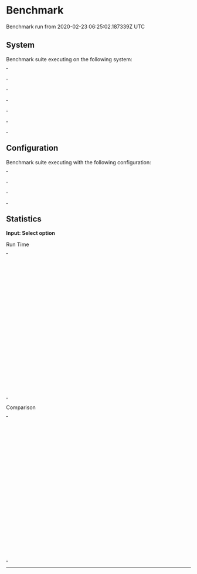 # Benchmark

Benchmark run from 2020-02-23 06:25:02.187339Z UTC

## System

Benchmark suite executing on the following system:

<table style="width: 1%">
  <tr>
    <th style="width: 1%; white-space: nowrap">Operating System</th>
    <td>macOS</td>
  </tr><tr>
    <th style="white-space: nowrap">CPU Information</th>
    <td style="white-space: nowrap">Intel(R) Core(TM) i9-9880H CPU @ 2.30GHz</td>
  </tr><tr>
    <th style="white-space: nowrap">Number of Available Cores</th>
    <td style="white-space: nowrap">16</td>
  </tr><tr>
    <th style="white-space: nowrap">Available Memory</th>
    <td style="white-space: nowrap">32 GB</td>
  </tr><tr>
    <th style="white-space: nowrap">Elixir Version</th>
    <td style="white-space: nowrap">1.7.4</td>
  </tr><tr>
    <th style="white-space: nowrap">Erlang Version</th>
    <td style="white-space: nowrap">22.0</td>
  </tr>
</table>

## Configuration

Benchmark suite executing with the following configuration:

<table style="width: 1%">
  <tr>
    <th style="width: 1%">:time</th>
    <td style="white-space: nowrap">1 s</td>
  </tr><tr>
    <th>:parallel</th>
    <td style="white-space: nowrap">1</td>
  </tr><tr>
    <th>:warmup</th>
    <td style="white-space: nowrap">2 s</td>
  </tr>
</table>

## Statistics




__Input: Select option__

Run Time
<table style="width: 1%">
  <tr>
    <th>Name</th>
    <th style="text-align: right">IPS</th>
    <th style="text-align: right">Average</th>
    <th style="text-align: right">Devitation</th>
    <th style="text-align: right">Median</th>
    <th style="text-align: right">99th&nbsp;%</th>
  </tr>
  <tr>
    <td style="white-space: nowrap">Navigate (hound)</td>
    <td style="white-space: nowrap; text-align: right">68.11</td>
    <td style="white-space: nowrap; text-align: right">14.68 ms</td>
    <td style="white-space: nowrap; text-align: right">±5.07%</td>
    <td style="white-space: nowrap; text-align: right">14.63 ms</td>
    <td style="white-space: nowrap; text-align: right">16.27 ms</td>
  </tr>
  <tr>
    <td style="white-space: nowrap">Navigate (wallaby)</td>
    <td style="white-space: nowrap; text-align: right">60.02</td>
    <td style="white-space: nowrap; text-align: right">16.66 ms</td>
    <td style="white-space: nowrap; text-align: right">±6.50%</td>
    <td style="white-space: nowrap; text-align: right">16.69 ms</td>
    <td style="white-space: nowrap; text-align: right">19.56 ms</td>
  </tr>
  <tr>
    <td style="white-space: nowrap">Select option (hound)</td>
    <td style="white-space: nowrap; text-align: right">53.71</td>
    <td style="white-space: nowrap; text-align: right">18.62 ms</td>
    <td style="white-space: nowrap; text-align: right">±15.15%</td>
    <td style="white-space: nowrap; text-align: right">18.30 ms</td>
    <td style="white-space: nowrap; text-align: right">37.40 ms</td>
  </tr>
  <tr>
    <td style="white-space: nowrap">Find element (hound)</td>
    <td style="white-space: nowrap; text-align: right">51.39</td>
    <td style="white-space: nowrap; text-align: right">19.46 ms</td>
    <td style="white-space: nowrap; text-align: right">±28.01%</td>
    <td style="white-space: nowrap; text-align: right">18.47 ms</td>
    <td style="white-space: nowrap; text-align: right">57.24 ms</td>
  </tr>
  <tr>
    <td style="white-space: nowrap">Element displayed (hound)</td>
    <td style="white-space: nowrap; text-align: right">39.03</td>
    <td style="white-space: nowrap; text-align: right">25.62 ms</td>
    <td style="white-space: nowrap; text-align: right">±13.95%</td>
    <td style="white-space: nowrap; text-align: right">24.86 ms</td>
    <td style="white-space: nowrap; text-align: right">47.22 ms</td>
  </tr>
  <tr>
    <td style="white-space: nowrap">Visible text (hound)</td>
    <td style="white-space: nowrap; text-align: right">36.34</td>
    <td style="white-space: nowrap; text-align: right">27.52 ms</td>
    <td style="white-space: nowrap; text-align: right">±16.35%</td>
    <td style="white-space: nowrap; text-align: right">26.67 ms</td>
    <td style="white-space: nowrap; text-align: right">53.31 ms</td>
  </tr>
  <tr>
    <td style="white-space: nowrap">Element displayed (wallaby)</td>
    <td style="white-space: nowrap; text-align: right">34.42</td>
    <td style="white-space: nowrap; text-align: right">29.06 ms</td>
    <td style="white-space: nowrap; text-align: right">±12.26%</td>
    <td style="white-space: nowrap; text-align: right">28.35 ms</td>
    <td style="white-space: nowrap; text-align: right">48.83 ms</td>
  </tr>
  <tr>
    <td style="white-space: nowrap">Find element (wallaby)</td>
    <td style="white-space: nowrap; text-align: right">34.26</td>
    <td style="white-space: nowrap; text-align: right">29.19 ms</td>
    <td style="white-space: nowrap; text-align: right">±13.23%</td>
    <td style="white-space: nowrap; text-align: right">28.48 ms</td>
    <td style="white-space: nowrap; text-align: right">50.95 ms</td>
  </tr>
  <tr>
    <td style="white-space: nowrap">Visible text (wallaby)</td>
    <td style="white-space: nowrap; text-align: right">25.42</td>
    <td style="white-space: nowrap; text-align: right">39.33 ms</td>
    <td style="white-space: nowrap; text-align: right">±2.49%</td>
    <td style="white-space: nowrap; text-align: right">39.17 ms</td>
    <td style="white-space: nowrap; text-align: right">42.27 ms</td>
  </tr>
  <tr>
    <td style="white-space: nowrap">Button click (hound)</td>
    <td style="white-space: nowrap; text-align: right">18.89</td>
    <td style="white-space: nowrap; text-align: right">52.94 ms</td>
    <td style="white-space: nowrap; text-align: right">±7.13%</td>
    <td style="white-space: nowrap; text-align: right">51.93 ms</td>
    <td style="white-space: nowrap; text-align: right">62.12 ms</td>
  </tr>
  <tr>
    <td style="white-space: nowrap">Fill-in element (wallaby)</td>
    <td style="white-space: nowrap; text-align: right">14.04</td>
    <td style="white-space: nowrap; text-align: right">71.21 ms</td>
    <td style="white-space: nowrap; text-align: right">±3.25%</td>
    <td style="white-space: nowrap; text-align: right">71.07 ms</td>
    <td style="white-space: nowrap; text-align: right">77.35 ms</td>
  </tr>
  <tr>
    <td style="white-space: nowrap">Fill-in element (hound)</td>
    <td style="white-space: nowrap; text-align: right">13.75</td>
    <td style="white-space: nowrap; text-align: right">72.70 ms</td>
    <td style="white-space: nowrap; text-align: right">±8.16%</td>
    <td style="white-space: nowrap; text-align: right">70.41 ms</td>
    <td style="white-space: nowrap; text-align: right">87.96 ms</td>
  </tr>
  <tr>
    <td style="white-space: nowrap">Button click (wallaby)</td>
    <td style="white-space: nowrap; text-align: right">12.40</td>
    <td style="white-space: nowrap; text-align: right">80.66 ms</td>
    <td style="white-space: nowrap; text-align: right">±8.41%</td>
    <td style="white-space: nowrap; text-align: right">81.95 ms</td>
    <td style="white-space: nowrap; text-align: right">86.76 ms</td>
  </tr>
  <tr>
    <td style="white-space: nowrap">Select option (wallaby)</td>
    <td style="white-space: nowrap; text-align: right">8.43</td>
    <td style="white-space: nowrap; text-align: right">118.55 ms</td>
    <td style="white-space: nowrap; text-align: right">±7.76%</td>
    <td style="white-space: nowrap; text-align: right">116.61 ms</td>
    <td style="white-space: nowrap; text-align: right">141.54 ms</td>
  </tr>
</table>

Comparison
<table style="width: 1%">
  <tr>
    <th>Name</th>
    <th style="text-align: right">IPS</th>
    <th style="text-align: right">Slower</th>
  <tr>
    <td style="white-space: nowrap">Navigate (hound)</td>
    <td style="white-space: nowrap;text-align: right">68.11</td>
    <td>&nbsp;</td>
  </tr>
  <tr>
    <td style="white-space: nowrap">Navigate (wallaby)</td>
    <td style="white-space: nowrap; text-align: right">60.02</td>
    <td style="white-space: nowrap; text-align: right">1.13x</td>
  </tr>
  <tr>
    <td style="white-space: nowrap">Select option (hound)</td>
    <td style="white-space: nowrap; text-align: right">53.71</td>
    <td style="white-space: nowrap; text-align: right">1.27x</td>
  </tr>
  <tr>
    <td style="white-space: nowrap">Find element (hound)</td>
    <td style="white-space: nowrap; text-align: right">51.39</td>
    <td style="white-space: nowrap; text-align: right">1.33x</td>
  </tr>
  <tr>
    <td style="white-space: nowrap">Element displayed (hound)</td>
    <td style="white-space: nowrap; text-align: right">39.03</td>
    <td style="white-space: nowrap; text-align: right">1.75x</td>
  </tr>
  <tr>
    <td style="white-space: nowrap">Visible text (hound)</td>
    <td style="white-space: nowrap; text-align: right">36.34</td>
    <td style="white-space: nowrap; text-align: right">1.87x</td>
  </tr>
  <tr>
    <td style="white-space: nowrap">Element displayed (wallaby)</td>
    <td style="white-space: nowrap; text-align: right">34.42</td>
    <td style="white-space: nowrap; text-align: right">1.98x</td>
  </tr>
  <tr>
    <td style="white-space: nowrap">Find element (wallaby)</td>
    <td style="white-space: nowrap; text-align: right">34.26</td>
    <td style="white-space: nowrap; text-align: right">1.99x</td>
  </tr>
  <tr>
    <td style="white-space: nowrap">Visible text (wallaby)</td>
    <td style="white-space: nowrap; text-align: right">25.42</td>
    <td style="white-space: nowrap; text-align: right">2.68x</td>
  </tr>
  <tr>
    <td style="white-space: nowrap">Button click (hound)</td>
    <td style="white-space: nowrap; text-align: right">18.89</td>
    <td style="white-space: nowrap; text-align: right">3.61x</td>
  </tr>
  <tr>
    <td style="white-space: nowrap">Fill-in element (wallaby)</td>
    <td style="white-space: nowrap; text-align: right">14.04</td>
    <td style="white-space: nowrap; text-align: right">4.85x</td>
  </tr>
  <tr>
    <td style="white-space: nowrap">Fill-in element (hound)</td>
    <td style="white-space: nowrap; text-align: right">13.75</td>
    <td style="white-space: nowrap; text-align: right">4.95x</td>
  </tr>
  <tr>
    <td style="white-space: nowrap">Button click (wallaby)</td>
    <td style="white-space: nowrap; text-align: right">12.40</td>
    <td style="white-space: nowrap; text-align: right">5.49x</td>
  </tr>
  <tr>
    <td style="white-space: nowrap">Select option (wallaby)</td>
    <td style="white-space: nowrap; text-align: right">8.43</td>
    <td style="white-space: nowrap; text-align: right">8.07x</td>
  </tr>
</table>


<hr/>

